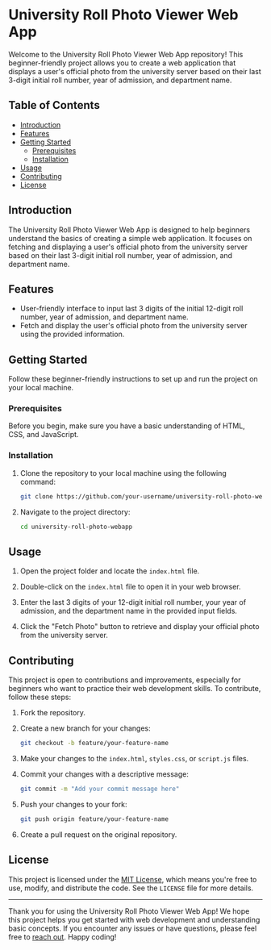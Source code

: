 # University Roll Photo Viewer Web App

Welcome to the University Roll Photo Viewer Web App repository! This beginner-friendly project allows you to create a web application that displays a user's official photo from the university server based on their last 3-digit initial roll number, year of admission, and department name.

## Table of Contents

- [Introduction](#introduction)
- [Features](#features)
- [Getting Started](#getting-started)
  - [Prerequisites](#prerequisites)
  - [Installation](#installation)
- [Usage](#usage)
- [Contributing](#contributing)
- [License](#license)

## Introduction

The University Roll Photo Viewer Web App is designed to help beginners understand the basics of creating a simple web application. It focuses on fetching and displaying a user's official photo from the university server based on their last 3-digit initial roll number, year of admission, and department name.

## Features

- User-friendly interface to input last 3 digits of the initial 12-digit roll number, year of admission, and department name.
- Fetch and display the user's official photo from the university server using the provided information.

## Getting Started

Follow these beginner-friendly instructions to set up and run the project on your local machine.

### Prerequisites

Before you begin, make sure you have a basic understanding of HTML, CSS, and JavaScript.

### Installation

1. Clone the repository to your local machine using the following command:

   ```bash
   git clone https://github.com/your-username/university-roll-photo-webapp.git
   ```

2. Navigate to the project directory:

   ```bash
   cd university-roll-photo-webapp
   ```

## Usage

1. Open the project folder and locate the `index.html` file.

2. Double-click on the `index.html` file to open it in your web browser.

3. Enter the last 3 digits of your 12-digit initial roll number, your year of admission, and the department name in the provided input fields.

4. Click the "Fetch Photo" button to retrieve and display your official photo from the university server.

## Contributing

This project is open to contributions and improvements, especially for beginners who want to practice their web development skills. To contribute, follow these steps:

1. Fork the repository.

2. Create a new branch for your changes:

   ```bash
   git checkout -b feature/your-feature-name
   ```

3. Make your changes to the `index.html`, `styles.css`, or `script.js` files.

4. Commit your changes with a descriptive message:

   ```bash
   git commit -m "Add your commit message here"
   ```

5. Push your changes to your fork:

   ```bash
   git push origin feature/your-feature-name
   ```

6. Create a pull request on the original repository.

## License

This project is licensed under the [MIT License](LICENSE), which means you're free to use, modify, and distribute the code. See the `LICENSE` file for more details.

---

Thank you for using the University Roll Photo Viewer Web App! We hope this project helps you get started with web development and understanding basic concepts. If you encounter any issues or have questions, please feel free to [reach out](https://github.com/your-username/university-roll-photo-webapp/issues). Happy coding!
